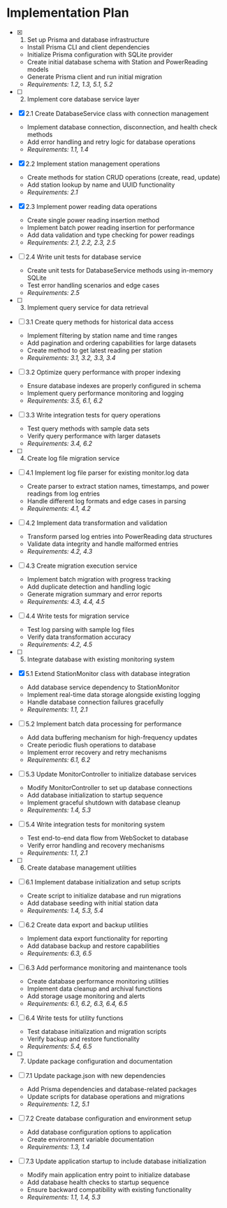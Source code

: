 # Implementation Plan

- [x] 1. Set up Prisma and database infrastructure

  - Install Prisma CLI and client dependencies
  - Initialize Prisma configuration with SQLite provider
  - Create initial database schema with Station and PowerReading models
  - Generate Prisma client and run initial migration
  - _Requirements: 1.2, 1.3, 5.1, 5.2_

- [ ] 2. Implement core database service layer
- [x] 2.1 Create DatabaseService class with connection management

  - Implement database connection, disconnection, and health check methods
  - Add error handling and retry logic for database operations
  - _Requirements: 1.1, 1.4_

- [x] 2.2 Implement station management operations

  - Create methods for station CRUD operations (create, read, update)
  - Add station lookup by name and UUID functionality
  - _Requirements: 2.1_

- [x] 2.3 Implement power reading data operations

  - Create single power reading insertion method
  - Implement batch power reading insertion for performance
  - Add data validation and type checking for power readings
  - _Requirements: 2.1, 2.2, 2.3, 2.5_

- [ ] 2.4 Write unit tests for database service

  - Create unit tests for DatabaseService methods using in-memory SQLite
  - Test error handling scenarios and edge cases
  - _Requirements: 2.5_

- [ ] 3. Implement query service for data retrieval
- [ ] 3.1 Create query methods for historical data access

  - Implement filtering by station name and time ranges
  - Add pagination and ordering capabilities for large datasets
  - Create method to get latest reading per station
  - _Requirements: 3.1, 3.2, 3.3, 3.4_

- [ ] 3.2 Optimize query performance with proper indexing

  - Ensure database indexes are properly configured in schema
  - Implement query performance monitoring and logging
  - _Requirements: 3.5, 6.1, 6.2_

- [ ] 3.3 Write integration tests for query operations

  - Test query methods with sample data sets
  - Verify query performance with larger datasets
  - _Requirements: 3.4, 6.2_

- [ ] 4. Create log file migration service
- [ ] 4.1 Implement log file parser for existing monitor.log data

  - Create parser to extract station names, timestamps, and power readings from log entries
  - Handle different log formats and edge cases in parsing
  - _Requirements: 4.1, 4.2_

- [ ] 4.2 Implement data transformation and validation

  - Transform parsed log entries into PowerReading data structures
  - Validate data integrity and handle malformed entries
  - _Requirements: 4.2, 4.3_

- [ ] 4.3 Create migration execution service

  - Implement batch migration with progress tracking
  - Add duplicate detection and handling logic
  - Generate migration summary and error reports
  - _Requirements: 4.3, 4.4, 4.5_

- [ ] 4.4 Write tests for migration service

  - Test log parsing with sample log files
  - Verify data transformation accuracy
  - _Requirements: 4.2, 4.5_

- [ ] 5. Integrate database with existing monitoring system
- [x] 5.1 Extend StationMonitor class with database integration

  - Add database service dependency to StationMonitor
  - Implement real-time data storage alongside existing logging
  - Handle database connection failures gracefully
  - _Requirements: 1.1, 2.1_

- [ ] 5.2 Implement batch data processing for performance

  - Add data buffering mechanism for high-frequency updates
  - Create periodic flush operations to database
  - Implement error recovery and retry mechanisms
  - _Requirements: 6.1, 6.2_

- [ ] 5.3 Update MonitorController to initialize database services

  - Modify MonitorController to set up database connections
  - Add database initialization to startup sequence
  - Implement graceful shutdown with database cleanup
  - _Requirements: 1.4, 5.3_

- [ ] 5.4 Write integration tests for monitoring system

  - Test end-to-end data flow from WebSocket to database
  - Verify error handling and recovery mechanisms
  - _Requirements: 1.1, 2.1_

- [ ] 6. Create database management utilities
- [ ] 6.1 Implement database initialization and setup scripts

  - Create script to initialize database and run migrations
  - Add database seeding with initial station data
  - _Requirements: 1.4, 5.3, 5.4_

- [ ] 6.2 Create data export and backup utilities

  - Implement data export functionality for reporting
  - Add database backup and restore capabilities
  - _Requirements: 6.3, 6.5_

- [ ] 6.3 Add performance monitoring and maintenance tools

  - Create database performance monitoring utilities
  - Implement data cleanup and archival functions
  - Add storage usage monitoring and alerts
  - _Requirements: 6.1, 6.2, 6.3, 6.4, 6.5_

- [ ] 6.4 Write tests for utility functions

  - Test database initialization and migration scripts
  - Verify backup and restore functionality
  - _Requirements: 5.4, 6.5_

- [ ] 7. Update package configuration and documentation
- [ ] 7.1 Update package.json with new dependencies

  - Add Prisma dependencies and database-related packages
  - Update scripts for database operations and migrations
  - _Requirements: 1.2, 5.1_

- [ ] 7.2 Create database configuration and environment setup

  - Add database configuration options to application
  - Create environment variable documentation
  - _Requirements: 1.3, 1.4_

- [ ] 7.3 Update application startup to include database initialization
  - Modify main application entry point to initialize database
  - Add database health checks to startup sequence
  - Ensure backward compatibility with existing functionality
  - _Requirements: 1.1, 1.4, 5.3_
